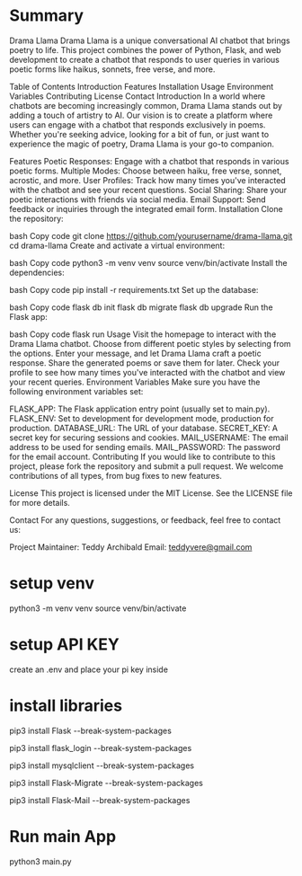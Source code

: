 # Summary
Drama Llama
Drama Llama is a unique conversational AI chatbot that brings poetry to life. This project combines the power of Python, Flask, and web development to create a chatbot that responds to user queries in various poetic forms like haikus, sonnets, free verse, and more.

Table of Contents
Introduction
Features
Installation
Usage
Environment Variables
Contributing
License
Contact
Introduction
In a world where chatbots are becoming increasingly common, Drama Llama stands out by adding a touch of artistry to AI. Our vision is to create a platform where users can engage with a chatbot that responds exclusively in poems. Whether you're seeking advice, looking for a bit of fun, or just want to experience the magic of poetry, Drama Llama is your go-to companion.

Features
Poetic Responses: Engage with a chatbot that responds in various poetic forms.
Multiple Modes: Choose between haiku, free verse, sonnet, acrostic, and more.
User Profiles: Track how many times you've interacted with the chatbot and see your recent questions.
Social Sharing: Share your poetic interactions with friends via social media.
Email Support: Send feedback or inquiries through the integrated email form.
Installation
Clone the repository:

bash
Copy code
git clone https://github.com/yourusername/drama-llama.git
cd drama-llama
Create and activate a virtual environment:

bash
Copy code
python3 -m venv venv
source venv/bin/activate
Install the dependencies:

bash
Copy code
pip install -r requirements.txt
Set up the database:

bash
Copy code
flask db init
flask db migrate
flask db upgrade
Run the Flask app:

bash
Copy code
flask run
Usage
Visit the homepage to interact with the Drama Llama chatbot.
Choose from different poetic styles by selecting from the options.
Enter your message, and let Drama Llama craft a poetic response.
Share the generated poems or save them for later.
Check your profile to see how many times you've interacted with the chatbot and view your recent queries.
Environment Variables
Make sure you have the following environment variables set:

FLASK_APP: The Flask application entry point (usually set to main.py).
FLASK_ENV: Set to development for development mode, production for production.
DATABASE_URL: The URL of your database.
SECRET_KEY: A secret key for securing sessions and cookies.
MAIL_USERNAME: The email address to be used for sending emails.
MAIL_PASSWORD: The password for the email account.
Contributing
If you would like to contribute to this project, please fork the repository and submit a pull request. We welcome contributions of all types, from bug fixes to new features.

License
This project is licensed under the MIT License. See the LICENSE file for more details.

Contact
For any questions, suggestions, or feedback, feel free to contact us:

Project Maintainer: Teddy Archibald
Email: teddyvere@gmail.com



# setup venv
python3 -m venv venv
source venv/bin/activate  

# setup API KEY

create an .env and place your pi key inside


# install libraries 

pip3 install Flask --break-system-packages

pip3 install flask_login --break-system-packages

pip3 install mysqlclient --break-system-packages

pip3 install Flask-Migrate  --break-system-packages

pip3 install Flask-Mail --break-system-packages


# Run main App
python3 main.py